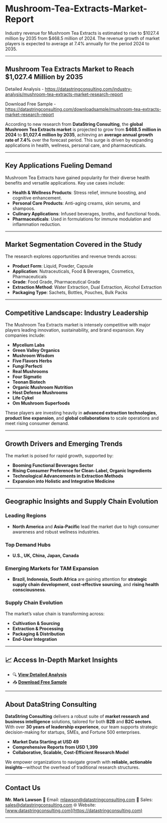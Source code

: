 # Mushroom-Tea-Extracts-Market-Report

Industry revenue for Mushroom Tea Extracts is estimated to rise to $1027.4 million by 2035 from $468.5 million of 2024. The revenue growth of market players is expected to average at 7.4% annually for the period 2024 to 2035.

---

## **Mushroom Tea Extracts Market to Reach \$1,027.4 Million by 2035**

Detailed Analysis - https://datastringconsulting.com/industry-analysis/mushroom-tea-extracts-market-research-report

Download Free Sample - https://datastringconsulting.com/downloadsample/mushroom-tea-extracts-market-research-report

According to new research from **DataString Consulting**, the **global Mushroom Tea Extracts market** is projected to grow from **\$468.5 million in 2024** to **\$1,027.4 million by 2035**, achieving an **average annual growth rate of 7.4%** over the forecast period. This surge is driven by expanding applications in health, wellness, personal care, and pharmaceuticals.

---

## **Key Applications Fueling Demand**

Mushroom Tea Extracts have gained popularity for their diverse health benefits and versatile applications. Key use cases include:

* **Health & Wellness Products**: Stress relief, immune boosting, and cognitive enhancement.
* **Personal Care Products**: Anti-aging creams, skin serums, and shampoos.
* **Culinary Applications**: Infused beverages, broths, and functional foods.
* **Pharmaceuticals**: Used in formulations for immune modulation and inflammation reduction.

---

## **Market Segmentation Covered in the Study**

The research explores opportunities and revenue trends across:

* **Product Form**: Liquid, Powder, Capsule
* **Application**: Nutraceuticals, Food & Beverages, Cosmetics, Pharmaceuticals
* **Grade**: Food Grade, Pharmaceutical Grade
* **Extraction Method**: Water Extraction, Dual Extraction, Alcohol Extraction
* **Packaging Type**: Sachets, Bottles, Pouches, Bulk Packs

---

## **Competitive Landscape: Industry Leadership**

The Mushroom Tea Extracts market is intensely competitive with major players leading innovation, sustainability, and brand expansion. Key companies include:

* **Mycelium Labs**
* **Green Valley Organics**
* **Mushroom Wisdom**
* **Five Flavors Herbs**
* **Fungi Perfecti**
* **Real Mushrooms**
* **Four Sigmatic**
* **Teonan Biotech**
* **Organic Mushroom Nutrition**
* **Host Defense Mushrooms**
* **Life Cykel**
* **Om Mushroom Superfoods**

These players are investing heavily in **advanced extraction technologies**, **product line expansion**, and **global collaborations** to scale operations and meet rising consumer demand.

---

## **Growth Drivers and Emerging Trends**

The market is poised for rapid growth, supported by:

* **Booming Functional Beverages Sector**
* **Rising Consumer Preference for Clean-Label, Organic Ingredients**
* **Technological Advancements in Extraction Methods**
* **Expansion into Holistic and Integrative Medicine**

---

## **Geographic Insights and Supply Chain Evolution**

### **Leading Regions**

* **North America** and **Asia-Pacific** lead the market due to high consumer awareness and robust wellness industries.

### **Top Demand Hubs**

* **U.S., UK, China, Japan, Canada**

### **Emerging Markets for TAM Expansion**

* **Brazil, Indonesia, South Africa** are gaining attention for **strategic supply chain development**, **cost-effective sourcing**, and **rising health consciousness**.

### **Supply Chain Evolution**

The market’s value chain is transforming across:

* **Cultivation & Sourcing**
* **Extraction & Processing**
* **Packaging & Distribution**
* **End-User Integration**

---

## 📈 **Access In-Depth Market Insights**

* 🔍 [**View Detailed Analysis**](https://datastringconsulting.com/industry-analysis/mushroom-tea-extracts-market-research-report)
* 📥 [**Download Free Sample**](https://datastringconsulting.com/downloadsample/mushroom-tea-extracts-market-research-report)

---

## **About DataString Consulting**

**DataString Consulting** delivers a robust suite of **market research and business intelligence** solutions, tailored for both **B2B** and **B2C sectors**. With over **30 years of leadership experience**, our team supports strategic decision-making for startups, SMEs, and Fortune 500 enterprises.

* **Market Data Starting at USD 49**
* **Comprehensive Reports from USD 1,399**
* **Collaborative, Scalable, Cost-Efficient Research Model**

We empower organizations to navigate growth with **reliable, actionable insights**—without the overhead of traditional research structures.

---

## **Contact Us**

**Mr. Mark Lawson**
📧 Email: [mlawson@datastringconsulting.com](mailto:mlawson@datastringconsulting.com)
📧 Sales: [sales@datastringconsulting.com](mailto:sales@datastringconsulting.com)
🌐 Website: [www.datastringconsulting.com](https://datastringconsulting.com)

---
